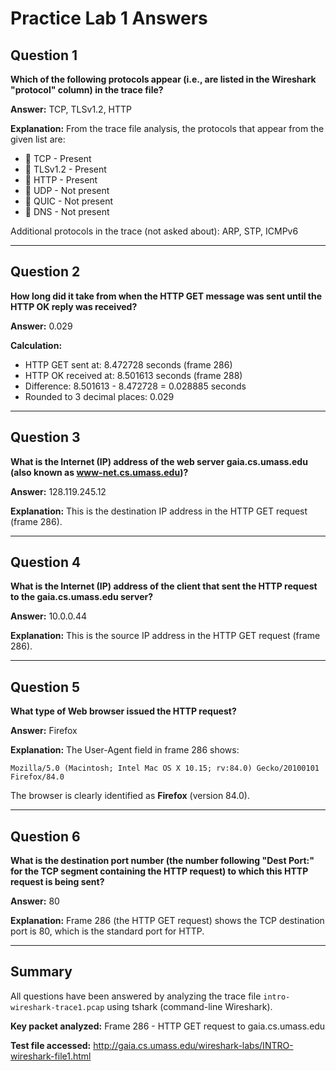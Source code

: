 # Practice Lab 1 Answers

## Question 1
**Which of the following protocols appear (i.e., are listed in the Wireshark "protocol" column) in the trace file?**

**Answer:** TCP, TLSv1.2, HTTP

**Explanation:** From the trace file analysis, the protocols that appear from the given list are:
-  TCP - Present
-  TLSv1.2 - Present
-  HTTP - Present
-  UDP - Not present
-  QUIC - Not present
-  DNS - Not present

Additional protocols in the trace (not asked about): ARP, STP, ICMPv6

---

## Question 2
**How long did it take from when the HTTP GET message was sent until the HTTP OK reply was received?**

**Answer:** 0.029

**Calculation:**
- HTTP GET sent at: 8.472728 seconds (frame 286)
- HTTP OK received at: 8.501613 seconds (frame 288)
- Difference: 8.501613 - 8.472728 = 0.028885 seconds
- Rounded to 3 decimal places: 0.029

---

## Question 3
**What is the Internet (IP) address of the web server gaia.cs.umass.edu (also known as www-net.cs.umass.edu)?**

**Answer:** 128.119.245.12

**Explanation:** This is the destination IP address in the HTTP GET request (frame 286).

---

## Question 4
**What is the Internet (IP) address of the client that sent the HTTP request to the gaia.cs.umass.edu server?**

**Answer:** 10.0.0.44

**Explanation:** This is the source IP address in the HTTP GET request (frame 286).

---

## Question 5
**What type of Web browser issued the HTTP request?**

**Answer:** Firefox

**Explanation:** The User-Agent field in frame 286 shows:
```
Mozilla/5.0 (Macintosh; Intel Mac OS X 10.15; rv:84.0) Gecko/20100101 Firefox/84.0
```
The browser is clearly identified as **Firefox** (version 84.0).

---

## Question 6
**What is the destination port number (the number following "Dest Port:" for the TCP segment containing the HTTP request) to which this HTTP request is being sent?**

**Answer:** 80

**Explanation:** Frame 286 (the HTTP GET request) shows the TCP destination port is 80, which is the standard port for HTTP.

---

## Summary

All questions have been answered by analyzing the trace file `intro-wireshark-trace1.pcap` using tshark (command-line Wireshark).

**Key packet analyzed:** Frame 286 - HTTP GET request to gaia.cs.umass.edu

**Test file accessed:** http://gaia.cs.umass.edu/wireshark-labs/INTRO-wireshark-file1.html
